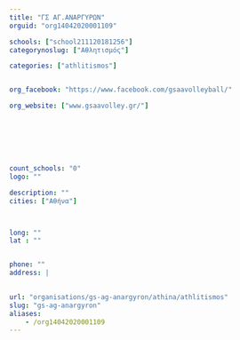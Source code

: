 ```yaml
---
title: "ΓΣ ΑΓ.ΑΝΑΡΓΥΡΩΝ"
orguid: "org14042020001109"

schools: ["school211120181256"]
categorynoslug: ["Αθλητισμός"]

categories: ["athlitismos"]


org_facebook: "https://www.facebook.com/gsaavolleyball/"

org_website: ["www.gsaavolley.gr/"]







count_schools: "0"
logo: ""

description: ""
cities: ["Αθήνα"]



long: ""
lat : ""


phone: ""
address: |
    

url: "organisations/gs-ag-anargyron/athina/athlitismos"
slug: "gs-ag-anargyron"
aliases:
    - /org14042020001109
---
```



